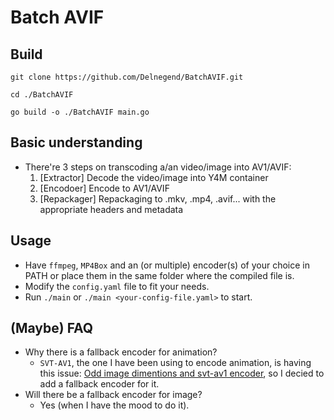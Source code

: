 # Batch AVIF

## Build
```terminal
git clone https://github.com/Delnegend/BatchAVIF.git

cd ./BatchAVIF

go build -o ./BatchAVIF main.go
```

## Basic understanding
- There're 3 steps on transcoding a/an video/image into AV1/AVIF:
  1. [Extractor] Decode the video/image into Y4M container
  2. [Encodoer] Encode to AV1/AVIF
  3. [Repackager] Repackaging to .mkv, .mp4, .avif... with the appropriate headers and metadata

## Usage
- Have `ffmpeg`, `MP4Box` and an (or multiple) encoder(s) of your choice in PATH or place them in the same folder where the compiled file is.
- Modify the `config.yaml` file to fit your needs.
- Run `./main` or `./main <your-config-file.yaml>` to start.

## (Maybe) FAQ
- Why there is a fallback encoder for animation?
  - `SVT-AV1`, the one I have been using to encode animation, is having this issue: [Odd image dimentions and svt-av1 encoder](https://github.com/AOMediaCodec/libavif/issues/544), so I decied to add a fallback encoder for it.
- Will there be a fallback encoder for image?
  - Yes (when I have the mood to do it).